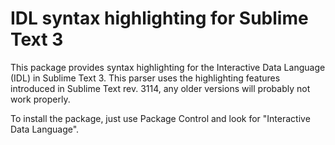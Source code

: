 # IDL syntax highlighting for Sublime Text 3

This package provides syntax highlighting for the Interactive Data Language (IDL) in Sublime Text 3. This parser uses the highlighting features introduced in Sublime Text rev. 3114, any older versions will probably not work properly.

To install the package, just use Package Control and look for "Interactive Data Language".
